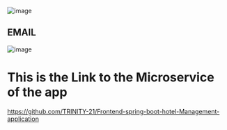 ![image](https://github.com/user-attachments/assets/1da55c55-ce44-464b-95f8-0f1cd9d910a5)

## EMAIL

![image](https://github.com/user-attachments/assets/76af877e-d12d-4886-88a5-f4de162301c2)


# This is the Link to the Microservice of the app
https://github.com/TRINITY-21/Frontend-spring-boot-hotel-Management-application
